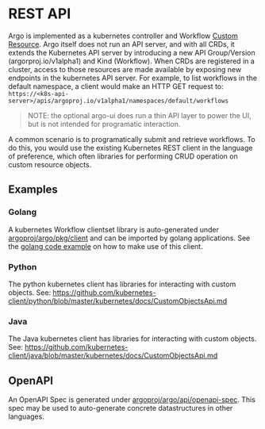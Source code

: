 # REST API

Argo is implemented as a kubernetes controller and Workflow [Custom Resource](https://kubernetes.io/docs/concepts/extend-kubernetes/api-extension/custom-resources/).
Argo itself does not run an API server, and with all CRDs, it extends the Kubernetes API server by
introducing a new API Group/Version (argorproj.io/v1alpha1) and Kind (Workflow). When CRDs are
registered in a cluster, access to those resources are made available by exposing new endpoints in
the kubernetes API server. For example, to list workflows in the default namespace, a client would
make an HTTP GET request to: `https://<k8s-api-server>/apis/argoproj.io/v1alpha1/namespaces/default/workflows`

> NOTE: the optional argo-ui does run a thin API layer to power the UI, but is not intended for
  programatic interaction.

A common scenario is to programatically submit and retrieve workflows. To do this, you would use the
existing Kubernetes REST client in the language of preference, which often libraries for performing
CRUD operation on custom resource objects.

## Examples

### Golang 

A kubernetes Workflow clientset library is auto-generated under [argoproj/argo/pkg/client](https://github.com/argoproj/argo/tree/master/pkg/client) and can be imported by golang
applications. See the [golang code example](example-golang/main.go) on how to make use of this client.

### Python
The python kubernetes client has libraries for interacting with custom objects. See: https://github.com/kubernetes-client/python/blob/master/kubernetes/docs/CustomObjectsApi.md


### Java
The Java kubernetes client has libraries for interacting with custom objects. See:
https://github.com/kubernetes-client/java/blob/master/kubernetes/docs/CustomObjectsApi.md

## OpenAPI

An OpenAPI Spec is generated under [argoproj/argo/api/openapi-spec](https://github.com/argoproj/argo/blob/master/api/openapi-spec/swagger.json). This spec may be
used to auto-generate concrete datastructures in other languages.
